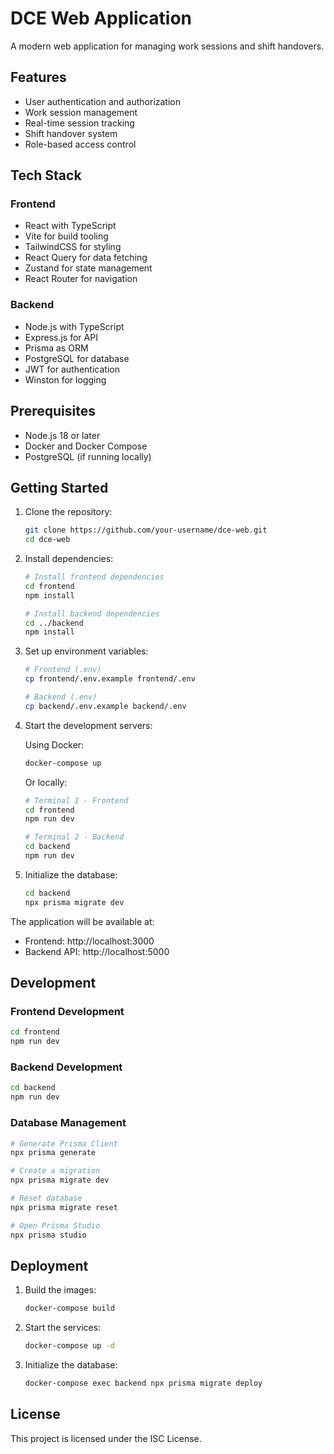 # DCE Web Application

A modern web application for managing work sessions and shift handovers.

## Features

- User authentication and authorization
- Work session management
- Real-time session tracking
- Shift handover system
- Role-based access control

## Tech Stack

### Frontend
- React with TypeScript
- Vite for build tooling
- TailwindCSS for styling
- React Query for data fetching
- Zustand for state management
- React Router for navigation

### Backend
- Node.js with TypeScript
- Express.js for API
- Prisma as ORM
- PostgreSQL for database
- JWT for authentication
- Winston for logging

## Prerequisites

- Node.js 18 or later
- Docker and Docker Compose
- PostgreSQL (if running locally)

## Getting Started

1. Clone the repository:
   ```bash
   git clone https://github.com/your-username/dce-web.git
   cd dce-web
   ```

2. Install dependencies:
   ```bash
   # Install frontend dependencies
   cd frontend
   npm install

   # Install backend dependencies
   cd ../backend
   npm install
   ```

3. Set up environment variables:
   ```bash
   # Frontend (.env)
   cp frontend/.env.example frontend/.env

   # Backend (.env)
   cp backend/.env.example backend/.env
   ```

4. Start the development servers:

   Using Docker:
   ```bash
   docker-compose up
   ```

   Or locally:
   ```bash
   # Terminal 1 - Frontend
   cd frontend
   npm run dev

   # Terminal 2 - Backend
   cd backend
   npm run dev
   ```

5. Initialize the database:
   ```bash
   cd backend
   npx prisma migrate dev
   ```

The application will be available at:
- Frontend: http://localhost:3000
- Backend API: http://localhost:5000

## Development

### Frontend Development
```bash
cd frontend
npm run dev
```

### Backend Development
```bash
cd backend
npm run dev
```

### Database Management
```bash
# Generate Prisma Client
npx prisma generate

# Create a migration
npx prisma migrate dev

# Reset database
npx prisma migrate reset

# Open Prisma Studio
npx prisma studio
```

## Deployment

1. Build the images:
   ```bash
   docker-compose build
   ```

2. Start the services:
   ```bash
   docker-compose up -d
   ```

3. Initialize the database:
   ```bash
   docker-compose exec backend npx prisma migrate deploy
   ```

## License

This project is licensed under the ISC License. 